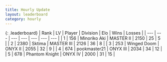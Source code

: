 ```yaml
---
title: Hourly Update
layout: leaderboard
category: hourly
---
```


{: .leaderboard}
| Rank | LV | Player | Division | Elo | Wins | Losses |
| --- | --- | --- | --- | --- | --- | --- |
| <span data-change="0">1</span> | 156 | <span title="ID: 456466">Minoriko Aki</span> | MASTER II | <span data-change="0">2150</span> | <span data-change="0">25</span> | <span data-change="0">5</span> |
| <span data-change="0">2</span> | 2380 | <span title="ID: 353063">Sktima</span> | MASTER III | <span data-change="20">2126</span> | <span data-change="6">36</span> | <span data-change="1">8</span> |
| <span data-change="0">3</span> | 253 | <span title="ID: 744396">Winged Doom</span> | ONYX II | <span data-change="0">2055</span> | <span data-change="0">32</span> | <span data-change="0">9</span> |
| <span data-change="0">4</span> | 674 | <span title="ID: 652474">pookmaster21</span> | ONYX III | <span data-change="0">2034</span> | <span data-change="0">34</span> | <span data-change="0">12</span> |
| <span data-change="1">5</span> | 678 | <span title="ID: 742939">Phantom Knight</span> | ONYX IV | <span data-change="16">2000</span> | <span data-change="3">31</span> | <span data-change="1">15</span> |